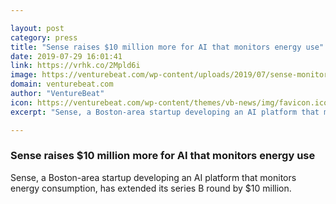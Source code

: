 ```yaml
---

layout: post
category: press
title: "Sense raises $10 million more for AI that monitors energy use"
date: 2019-07-29 16:01:41
link: https://vrhk.co/2Mpld6i
image: https://venturebeat.com/wp-content/uploads/2019/07/sense-monitor-2-magic-e1564010534131.jpg?w=1200&strip=all
domain: venturebeat.com
author: "VentureBeat"
icon: https://venturebeat.com/wp-content/themes/vb-news/img/favicon.ico
excerpt: "Sense, a Boston-area startup developing an AI platform that monitors energy consumption, has extended its series B round by $10 million."

---
```


### Sense raises $10 million more for AI that monitors energy use

Sense, a Boston-area startup developing an AI platform that monitors energy consumption, has extended its series B round by $10 million.